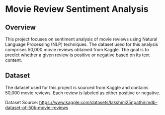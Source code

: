 # Movie Review Sentiment Analysis

## Overview
This project focuses on sentiment analysis of movie reviews using Natural Language Processing (NLP) techniques. The dataset used for this analysis comprises 50,000 movie reviews obtained from Kaggle. The goal is to predict whether a given review is positive or negative based on its text content.

## Dataset
The dataset used for this project is sourced from Kaggle and contains 50,000 movie reviews. Each review is labeled as either positive or negative.

Dataset Source: https://www.kaggle.com/datasets/lakshmi25npathi/imdb-dataset-of-50k-movie-reviews
